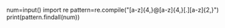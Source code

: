 num=input()
import re
pattern=re.compile("[a-z]{4,}@[a-z]{4,}[.][a-z]{2,}")
print(pattern.findall(num))
